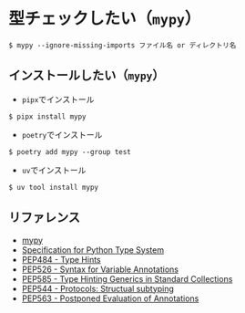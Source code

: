 # 型チェックしたい（`mypy`）

```console
$ mypy --ignore-missing-imports ファイル名 or ディレクトリ名
```

## インストールしたい（`mypy`）

- `pipx`でインストール

```console
$ pipx install mypy
```

- `poetry`でインストール

```console
$ poetry add mypy --group test
```

- `uv`でインストール

```console
$ uv tool install mypy
```

## リファレンス

- [mypy](https://mypy.readthedocs.io/en/stable/index.html)
- [Specification for Python Type System](https://typing.readthedocs.io/en/latest/spec/)
- [PEP484 - Type Hints](https://peps.python.org/pep-0484/)
- [PEP526 - Syntax for Variable Annotations](https://peps.python.org/pep-0526/)
- [PEP585 - Type Hinting Generics in Standard Collections](https://peps.python.org/pep-0585/)
- [PEP544 - Protocols: Structual subtyping](https://peps.python.org/pep-0544/)
- [PEP563 - Postponed Evaluation of Annotations](https://peps.python.org/pep-0563/)
